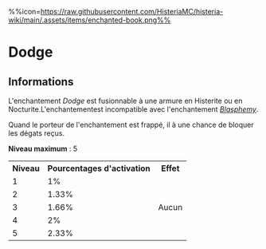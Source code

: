 %%icon=https://raw.githubusercontent.com/HisteriaMC/histeria-wiki/main/.assets/items/enchanted-book.png%%
# Dodge

## Informations 
L'enchantement *Dodge* est fusionnable à une armure en Histerite ou en Nocturite.L'enchantementest incompatible avec l'enchantement [*Blasphemy*](https://histeria.fr/wiki/enchants/blasphemy).

Quand le porteur de l'enchantement est frappé, il à une chance de bloquer les dégats reçus.    
 
**Niveau maximum** : 5  

<table>
  <tr>
    <th>Niveau</th>
    <th>Pourcentages d'activation</th>
    <th>Effet</th>
  </tr>
  <tr>
    <td>1</td>
    <td>1%</td>
    <td rowspan="5">Aucun</td>
  </tr>
  <tr>
    <td>2</td>
    <td>1.33%</td>
  </tr>
  <tr>
    <td>3</td>
    <td>1.66%</td>
  </tr>
  <tr>
    <td>4</td>
    <td>2%</td>
  </tr>
  <tr>
    <td>5</td>
    <td>2.33%</td>
   </tr>
</table>
